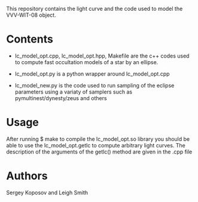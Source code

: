 This repository contains the light curve and the code used to model
the VVV-WIT-08 object.

# Contents

* lc_model_opt.cpp, lc_model_opt.hpp, Makefile are the c++ codes used to compute fast occultation models of a star by an ellipse.
* lc_model_opt.py is a python wrapper around lc_model_opt.cpp

* lc_model_new.py is the code used to run sampling of the eclipse parameters using a variaty of samplers such as pymultinest/dynesty/zeus and others

# Usage

After running
$ make
to  compile the lc_model_opt.so library you should be able to
use the lc_model_opt.getlc to compute arbitrary light curves. The description of the arguments of the getlc() method are given in the .cpp file

# Authors

Sergey Koposov and Leigh Smith
